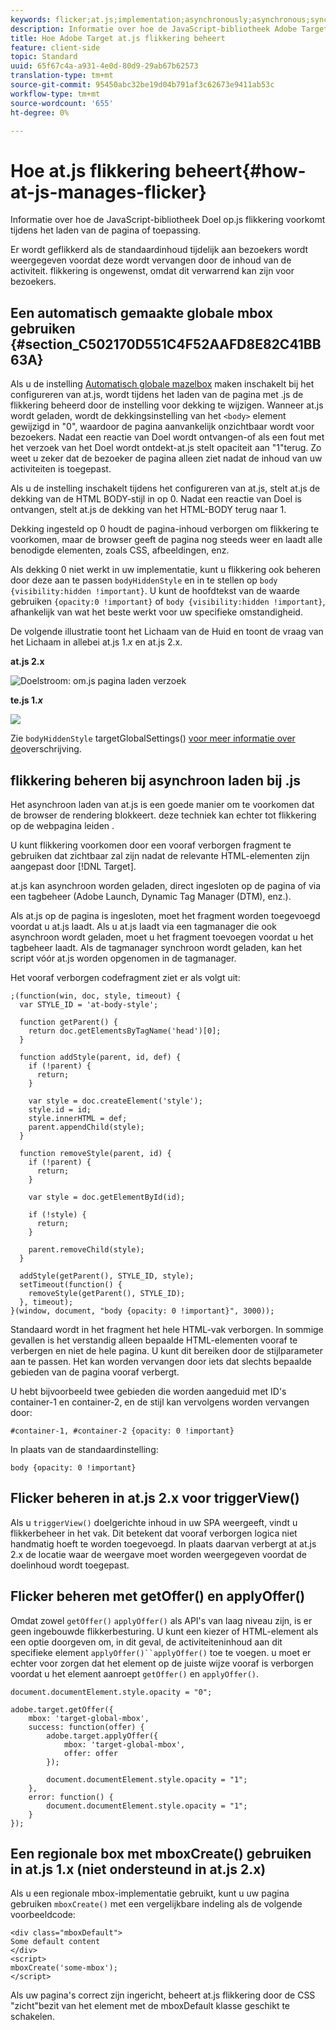 ```yaml
---
keywords: flicker;at.js;implementation;asynchronously;asynchronous;synchronously;synchronous
description: Informatie over hoe de JavaScript-bibliotheek Adobe Target at.js flikkering voorkomt tijdens het laden van de pagina of de toepassing.
title: Hoe Adobe Target at.js flikkering beheert
feature: client-side
topic: Standard
uuid: 65f67c4a-a931-4e0d-80d9-29ab67b62573
translation-type: tm+mt
source-git-commit: 95450abc32be19d04b791af3c62673e9411ab53c
workflow-type: tm+mt
source-wordcount: '655'
ht-degree: 0%

---
```



# Hoe at.js flikkering beheert{#how-at-js-manages-flicker}

Informatie over hoe de JavaScript-bibliotheek Doel op.js flikkering voorkomt tijdens het laden van de pagina of toepassing.

Er wordt geflikkerd als de standaardinhoud tijdelijk aan bezoekers wordt weergegeven voordat deze wordt vervangen door de inhoud van de activiteit. flikkering is ongewenst, omdat dit verwarrend kan zijn voor bezoekers.

## Een automatisch gemaakte globale mbox gebruiken {#section_C502170D551C4F52AAFD8E82C41BB63A}

Als u de instelling [Automatisch globale mazelbox](/help/c-implementing-target/c-implementing-target-for-client-side-web/t-mbox-download/c-understanding-global-mbox/understanding-global-mbox.md#concept_76AC0EC995A048238F3220F53773DB13) maken inschakelt bij het configureren van at.js, wordt tijdens het laden van de pagina met .js de flikkering beheerd door de instelling voor dekking te wijzigen. Wanneer at.js wordt geladen, wordt de dekkingsinstelling van het `<body>` element gewijzigd in &quot;0&quot;, waardoor de pagina aanvankelijk onzichtbaar wordt voor bezoekers. Nadat een reactie van Doel wordt ontvangen-of als een fout met het verzoek van het Doel wordt ontdekt-at.js stelt opaciteit aan &quot;1&quot;terug. Zo weet u zeker dat de bezoeker de pagina alleen ziet nadat de inhoud van uw activiteiten is toegepast.

Als u de instelling inschakelt tijdens het configureren van at.js, stelt at.js de dekking van de HTML BODY-stijl in op 0. Nadat een reactie van Doel is ontvangen, stelt at.js de dekking van het HTML-BODY terug naar 1.

Dekking ingesteld op 0 houdt de pagina-inhoud verborgen om flikkering te voorkomen, maar de browser geeft de pagina nog steeds weer en laadt alle benodigde elementen, zoals CSS, afbeeldingen, enz.

Als dekking 0 niet werkt in uw implementatie, kunt u flikkering ook beheren door deze aan te passen `bodyHiddenStyle` en in te stellen op `body {visibility:hidden !important}`. U kunt de hoofdtekst van de waarde gebruiken `{opacity:0 !important}` of `body {visibility:hidden !important}`, afhankelijk van wat het beste werkt voor uw specifieke omstandigheid.

De volgende illustratie toont het Lichaam van de Huid en toont de vraag van het Lichaam in allebei at.js 1.*x* en at.js 2.x.

**at.js 2.x**

![Doelstroom: om.js pagina laden verzoek](/help/c-implementing-target/c-implementing-target-for-client-side-web/assets/atjs-20-flow-page-load-request.png)

**te.js 1.*x***

![](assets/target-flow2.png)

Zie `bodyHiddenStyle` targetGlobalSettings() [voor meer informatie over de](/help/c-implementing-target/c-implementing-target-for-client-side-web/targetgobalsettings.md)overschrijving.

## flikkering beheren bij asynchroon laden bij .js

Het asynchroon laden van at.js is een goede manier om te voorkomen dat de browser de rendering blokkeert. deze techniek kan echter tot flikkering op de webpagina leiden .

U kunt flikkering voorkomen door een vooraf verborgen fragment te gebruiken dat zichtbaar zal zijn nadat de relevante HTML-elementen zijn aangepast door [!DNL Target].

at.js kan asynchroon worden geladen, direct ingesloten op de pagina of via een tagbeheer (Adobe Launch, Dynamic Tag Manager (DTM), enz.).

Als at.js op de pagina is ingesloten, moet het fragment worden toegevoegd voordat u at.js laadt. Als u at.js laadt via een tagmanager die ook asynchroon wordt geladen, moet u het fragment toevoegen voordat u het tagbeheer laadt. Als de tagmanager synchroon wordt geladen, kan het script vóór at.js worden opgenomen in de tagmanager.

Het vooraf verborgen codefragment ziet er als volgt uit:

```
;(function(win, doc, style, timeout) {
  var STYLE_ID = 'at-body-style';

  function getParent() {
    return doc.getElementsByTagName('head')[0];
  }

  function addStyle(parent, id, def) {
    if (!parent) {
      return;
    }

    var style = doc.createElement('style');
    style.id = id;
    style.innerHTML = def;
    parent.appendChild(style);
  }

  function removeStyle(parent, id) {
    if (!parent) {
      return;
    }

    var style = doc.getElementById(id);

    if (!style) {
      return;
    }

    parent.removeChild(style);
  }

  addStyle(getParent(), STYLE_ID, style);
  setTimeout(function() {
    removeStyle(getParent(), STYLE_ID);
  }, timeout);
}(window, document, "body {opacity: 0 !important}", 3000));
```

Standaard wordt in het fragment het hele HTML-vak verborgen. In sommige gevallen is het verstandig alleen bepaalde HTML-elementen vooraf te verbergen en niet de hele pagina. U kunt dit bereiken door de stijlparameter aan te passen. Het kan worden vervangen door iets dat slechts bepaalde gebieden van de pagina vooraf verbergt.

U hebt bijvoorbeeld twee gebieden die worden aangeduid met ID&#39;s container-1 en container-2, en de stijl kan vervolgens worden vervangen door:

```
#container-1, #container-2 {opacity: 0 !important}
```

In plaats van de standaardinstelling:

```
body {opacity: 0 !important}
```

## Flicker beheren in at.js 2.x voor triggerView()

Als u `triggerView()` doelgerichte inhoud in uw SPA weergeeft, vindt u flikkerbeheer in het vak. Dit betekent dat vooraf verborgen logica niet handmatig hoeft te worden toegevoegd. In plaats daarvan verbergt at at.js 2.x de locatie waar de weergave moet worden weergegeven voordat de doelinhoud wordt toegepast.

## Flicker beheren met getOffer() en applyOffer()

Omdat zowel `getOffer()` `applyOffer()` als API&#39;s van laag niveau zijn, is er geen ingebouwde flikkerbesturing. U kunt een kiezer of HTML-element als een optie doorgeven om, in dit geval, de activiteiteninhoud aan dit specifieke element `applyOffer()``applyOffer()` toe te voegen. u moet er echter voor zorgen dat het element op de juiste wijze vooraf is verborgen voordat u het element aanroept `getOffer()` en `applyOffer()`.

```
document.documentElement.style.opacity = "0";
 
adobe.target.getOffer({
    mbox: 'target-global-mbox',
    success: function(offer) {
        adobe.target.applyOffer({
            mbox: 'target-global-mbox',
            offer: offer
        });
 
        document.documentElement.style.opacity = "1";
    },
    error: function() {
        document.documentElement.style.opacity = "1";        
    }
});
```

## Een regionale box met mboxCreate() gebruiken in at.js 1.x (niet ondersteund in at.js 2.x)

Als u een regionale mbox-implementatie gebruikt, kunt u uw pagina gebruiken `mboxCreate()` met een vergelijkbare indeling als de volgende voorbeeldcode:

```
<div class="mboxDefault">
Some default content
</div>
<script>
mboxCreate('some-mbox');
</script>
```

Als uw pagina&#39;s correct zijn ingericht, beheert at.js flikkering door de CSS &quot;zicht&quot;bezit van het element met de mboxDefault klasse geschikt te schakelen.